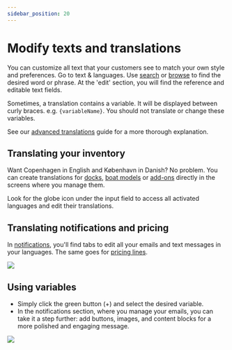 ```yaml
---
sidebar_position: 20
---
```


# Modify texts and translations

You can customize all text that your customers see to match your own style and preferences. Go to text & languages. Use [search](https://dashboard.letsbook.app/localization) or [browse](https://dashboard.letsbook.app/localization/browse) to find the desired word or phrase. At the 'edit' section, you will find the reference and editable text fields.

Sometimes, a translation contains a variable. It will be displayed between curly braces. e.g. `{variableName}`. You should not translate or change these variables.

See our [advanced translations](./advanced-translations.md) guide for a more thorough explanation.

## Translating your inventory

Want Copenhagen in English and København in Danish? No problem. You can create translations for [docks](https://dashboard.letsbook.app/docks), [boat models](https://dashboard.letsbook.app/models) or [add-ons](https://dashboard.letsbook.app/add-ons) directly in the screens where you manage them.

Look for the globe icon under the input field to access all activated languages and edit their translations.

## Translating notifications and pricing

In [notifications](https://dashboard.letsbook.app/notifications), you'll find tabs to edit all your emails and text messages in your languages. The same goes for [pricing lines](https://dashboard.letsbook.app/pricing).

![](https://d33v4339jhl8k0.cloudfront.net/docs/assets/5ec3f479042863474d1b00dc/images/675aff7c4f71c4165f9d3b73/file-FiH60GNGKm.png)

## Using variables

- Simply click the green button (+) and select the desired variable.
- In the notifications section, where you manage your emails, you can take it a step further: add buttons, images, and content blocks for a more polished and engaging message.

![](https://d33v4339jhl8k0.cloudfront.net/docs/assets/5ec3f479042863474d1b00dc/images/675c3548501f35203b1fb3b2/file-0IaYnNYUOl.png)
